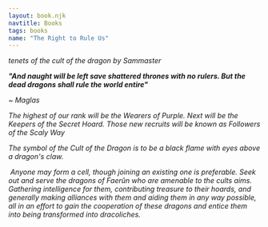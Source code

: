 ```yaml
---
layout: book.njk
navtitle: Books
tags: books
name: "The Right to Rule Us"
---
```

_tenets of the cult of the dragon by Sammaster_

_**"And naught will be left save shattered thrones with no rulers. But the dead dragons shall rule the world entire"**_

_~ Maglas_

_The highest of our rank will be the Wearers of Purple. Next will be the Keepers of the Secret Hoard. Those new recruits will be known as Followers of the Scaly Way_

_The symbol of the Cult of the Dragon is to be a black flame with eyes above a dragon's claw._

 _Anyone may form a cell, though joining an existing one is preferable. Seek out and serve the dragons of Faerûn who are amenable to the cults aims. Gathering intelligence for them, contributing treasure to their hoards, and generally making alliances with them and aiding them in any way possible, all in an effort to gain the cooperation of these dragons and entice them into being transformed into dracoliches._